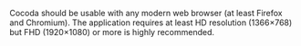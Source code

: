 Cocoda should be usable with any modern web browser (at least Firefox and Chromium). The application requires at least HD resolution (1366×768) but FHD (1920×1080) or more is highly recommended.

